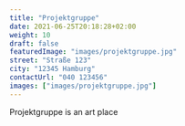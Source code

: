```yaml
---
title: "Projektgruppe"
date: 2021-06-25T20:18:28+02:00
weight: 10
draft: false
featuredImage: "images/projektgruppe.jpg"
street: "Straße 123"
city: "12345 Hamburg"
contactUrl: "040 123456"
images: ["images/projektgruppe.jpg"]
---
```


Projektgruppe is an art place
